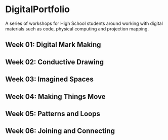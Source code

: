 # DigitalPortfolio
A series of workshops for High School students around working with digital materials such as code, physical computing and projection mapping. 

## Week 01: Digital Mark Making

## Week 02: Conductive Drawing

## Week 03: Imagined Spaces

## Week 04: Making Things Move

## Week 05: Patterns and Loops

## Week 06: Joining and Connecting
